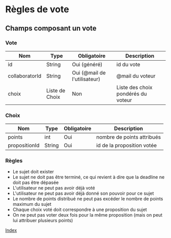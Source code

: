 # Règles de vote

## Champs composant un vote

### Vote

|     Nom         |      Type           |  Obligatoire                     | Description                        |
|-----------------|---------------------|----------------------------------|------------------------------------|
| id              |     String          | Oui (généré)                     | id du vote                         |
| collaboratorId |     String          |      Oui (@mail de l'utilisateur)| @mail du voteur                    |
| choix           |Liste de Choix       |      Non                         | Liste des choix pondérés du voteur |

### Choix

|     Nom         |      Type           |  Obligatoire                     | Description                        |
|-----------------|---------------------|----------------------------------|------------------------------------|
| points          |     int             | Oui                              | nombre de points attribués         |
| propositionId   |     String          | Oui                              | id de la proposition votée         |

### Règles

* Le sujet doit exister
* Le sujet ne doit pas être terminé, ce qui revient à dire que la deadline ne doit pas être dépasée
* L'utilisateur ne peut pas avoir déjà voté
* L'utilisateur ne peut pas avoir déjà donné son pouvoir pour ce sujet
* Le nombre de points distribué ne peut pas excéder le nombre de points maximum du sujet
* Chaque choix voté doit correspondre à une proposition du sujet
* On ne peut pas voter deux fois pour la même proposition (mais on peut lui attribuer plusieurs points)


[Index](00_INDEX.md)
